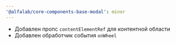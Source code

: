 ```yaml
---
'@alfalab/core-components-base-modal': minor
---
```


- Добавлен пропс `contentElementRef` для контентной области
- Добавлен обработчик события `onWheel`
